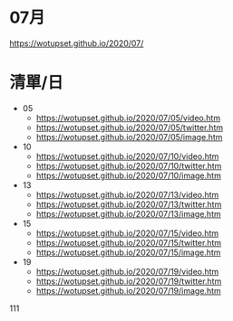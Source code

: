 # 07月
https://wotupset.github.io/2020/07/

# 清單/日
+ 05
  + https://wotupset.github.io/2020/07/05/video.htm 
  + https://wotupset.github.io/2020/07/05/twitter.htm  
  + https://wotupset.github.io/2020/07/05/image.htm
+ 10
  + https://wotupset.github.io/2020/07/10/video.htm 
  + https://wotupset.github.io/2020/07/10/twitter.htm  
  + https://wotupset.github.io/2020/07/10/image.htm
+ 13
  + https://wotupset.github.io/2020/07/13/video.htm 
  + https://wotupset.github.io/2020/07/13/twitter.htm  
  + https://wotupset.github.io/2020/07/13/image.htm
+ 15
  + https://wotupset.github.io/2020/07/15/video.htm 
  + https://wotupset.github.io/2020/07/15/twitter.htm  
  + https://wotupset.github.io/2020/07/15/image.htm
+ 19
  + https://wotupset.github.io/2020/07/19/video.htm 
  + https://wotupset.github.io/2020/07/19/twitter.htm  
  + https://wotupset.github.io/2020/07/19/image.htm





111
